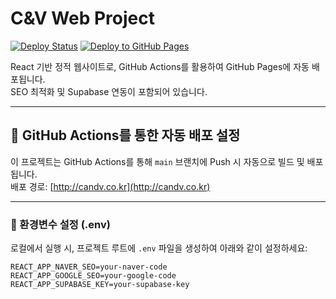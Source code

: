 # C&V Web Project

[![Deploy Status](https://github.com/KedricKim/candv/actions/workflows/deploy.yml/badge.svg)](https://github.com/KedricKim/candv/actions/workflows/deploy.yml)
[![Deploy to GitHub Pages](https://img.shields.io/badge/deploy-GitHub%20Pages-blue?logo=github)](http://candv.co.kr)

React 기반 정적 웹사이트로, GitHub Actions를 활용하여 GitHub Pages에 자동 배포됩니다.  
SEO 최적화 및 Supabase 연동이 포함되어 있습니다.

---

## 🔧 GitHub Actions를 통한 자동 배포 설정

이 프로젝트는 GitHub Actions를 통해 `main` 브랜치에 Push 시 자동으로 빌드 및 배포됩니다.  
배포 경로: [http://candv.co.kr](http://candv.co.kr)

---

### 📁 환경변수 설정 (.env)

로컬에서 실행 시, 프로젝트 루트에 `.env` 파일을 생성하여 아래와 같이 설정하세요:

```env
REACT_APP_NAVER_SEO=your-naver-code
REACT_APP_GOOGLE_SEO=your-google-code
REACT_APP_SUPABASE_KEY=your-supabase-key
```
